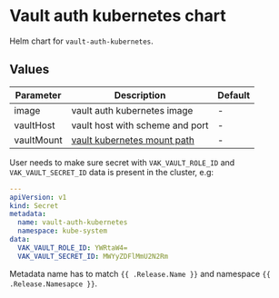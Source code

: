 # Vault auth kubernetes chart

Helm chart for `vault-auth-kubernetes`.

## Values

| Parameter     | Description                       | Default   |
| ------------- | --------------------------------- | --------- |
| image         | vault auth kubernetes image       |   -       |
| vaultHost     | vault host with scheme and port   |   -       |
| vaultMount    | [vault kubernetes mount path](https://www.vaultproject.io/api-docs/auth/kubernetes#configure-method) |   -       |

User needs to make sure secret with `VAK_VAULT_ROLE_ID` and `VAK_VAULT_SECRET_ID` data is present in the cluster, e.g:
```yaml
---
apiVersion: v1
kind: Secret
metadata:
  name: vault-auth-kubernetes
  namespace: kube-system
data:
  VAK_VAULT_ROLE_ID: YWRtaW4=
  VAK_VAULT_SECRET_ID: MWYyZDFlMmU2N2Rm
```
Metadata name has to match `{{ .Release.Name }}` and namespace `{{ .Release.Namesapce }}`.
